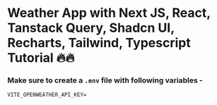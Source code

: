 # Weather App with Next JS, React, Tanstack Query, Shadcn UI, Recharts, Tailwind, Typescript Tutorial 🔥🔥


### Make sure to create a `.env` file with following variables -

```
VITE_OPENWEATHER_API_KEY=
```
